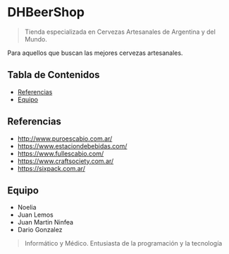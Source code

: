 # DHBeerShop
> Tienda especializada en Cervezas Artesanales de Argentina y del Mundo.

Para aquellos que buscan las mejores cervezas artesanales.


## Tabla de Contenidos
* [Referencias](#referencias)
* [Equipo](#equipo)

## Referencias
* http://www.puroescabio.com.ar/
* https://www.estaciondebebidas.com/
* https://www.fullescabio.com/
* https://www.craftsociety.com.ar/
* https://sixpack.com.ar/
	
## Equipo
* Noelia
* Juan Lemos
* Juan Martin Ninfea
* Dario Gonzalez
> Informático y Médico. Entusiasta de la programación y la tecnología
